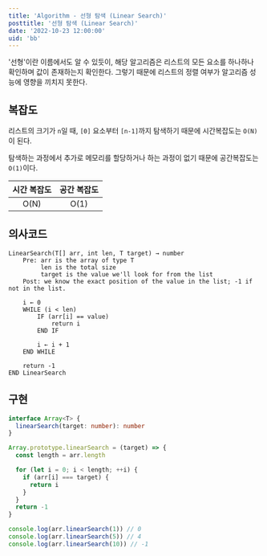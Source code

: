 ```yaml
---
title: 'Algorithm - 선형 탐색 (Linear Search)'
posttitle: '선형 탐색 (Linear Search)'
date: '2022-10-23 12:00:00'
uid: 'bb'
---
```


'선형'이란 이름에서도 알 수 있듯이, 해당 알고리즘은 리스트의 모든 요소를 하나하나 확인하며 값이 존재하는지 확인한다. 그렇기 때문에 리스트의 정렬 여부가 알고리즘 성능에 영향을 끼치지 못한다.

## 복잡도

리스트의 크기가 `n`일 때, `[0]` 요소부터 `[n-1]`까지 탐색하기 때문에 시간복잡도는 `O(N)`이 된다.

탐색하는 과정에서 추가로 메모리를 할당하거나 하는 과정이 없기 때문에 공간복잡도는 `O(1)`이다.

| 시간 복잡도 | 공간 복잡도 |
| :---------: | :---------: |
|    O(N)     |    O(1)     |

## 의사코드

```text
LinearSearch(T[] arr, int len, T target) → number
    Pre: arr is the array of type T
         len is the total size
         target is the value we'll look for from the list
    Post: we know the exact position of the value in the list; -1 if not in the list.

    i ← 0
    WHILE (i < len)
        IF (arr[i] == value)
            return i
        END IF

        i ← i + 1
    END WHILE

    return -1
END LinearSearch
```

## 구현

```ts
interface Array<T> {
  linearSearch(target: number): number
}

Array.prototype.linearSearch = (target) => {
  const length = arr.length

  for (let i = 0; i < length; ++i) {
    if (arr[i] === target) {
      return i
    }
  }
  return -1
}

console.log(arr.linearSearch(1)) // 0
console.log(arr.linearSearch(5)) // 4
console.log(arr.linearSearch(10)) // -1
```

